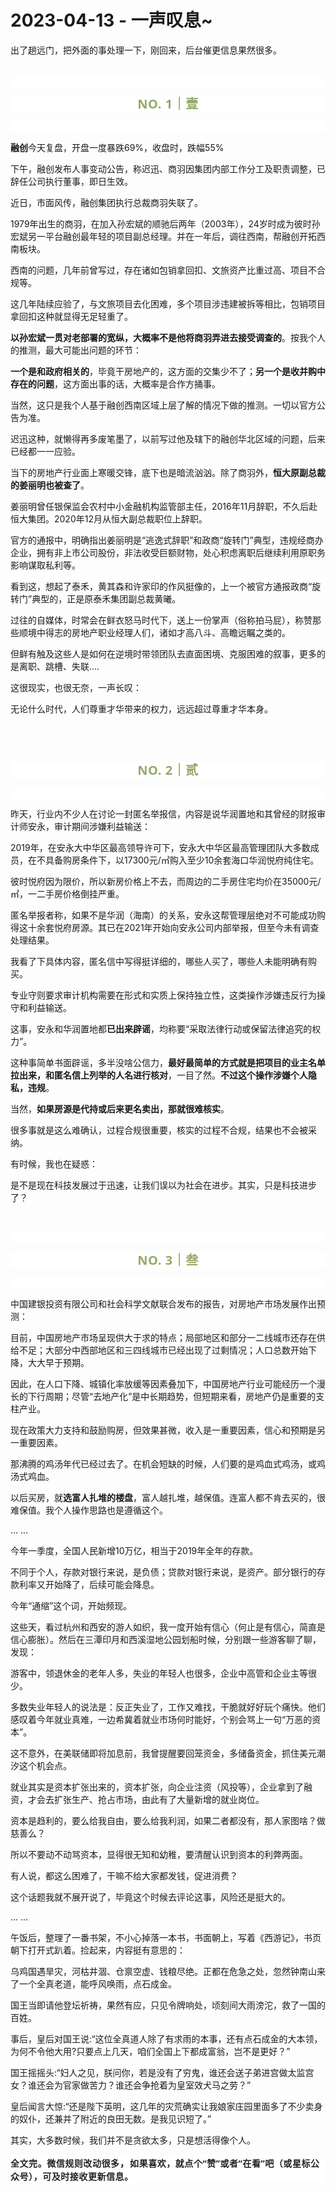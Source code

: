 # 2023-04-13 - 一声叹息~

<p style="visibility: visible;">出了趟远门，把外面的事处理一下，刚回来，后台催更信息果然很多。<br style="visibility: visible;"><br style="visibility: visible;"></p><p style="outline: 0px;max-width: 100%;color: rgba(0, 0, 0, 0.9);font-family: system-ui, -apple-system, BlinkMacSystemFont, &quot;Helvetica Neue&quot;, &quot;PingFang SC&quot;, &quot;Hiragino Sans GB&quot;, &quot;Microsoft YaHei UI&quot;, &quot;Microsoft YaHei&quot;, Arial, sans-serif;letter-spacing: 0.544px;white-space: normal;background-color: rgb(255, 255, 255);visibility: visible;box-sizing: border-box !important;overflow-wrap: break-word !important;"><br style="outline: 0px;max-width: 100%;visibility: visible;box-sizing: border-box !important;overflow-wrap: break-word !important;"></p><p style="outline: 0px;max-width: 100%;letter-spacing: 0.544px;white-space: normal;color: rgb(34, 34, 34);font-family: -apple-system-font, system-ui, &quot;Helvetica Neue&quot;, &quot;PingFang SC&quot;, &quot;Hiragino Sans GB&quot;, &quot;Microsoft YaHei UI&quot;, &quot;Microsoft YaHei&quot;, Arial, sans-serif;background-color: rgb(255, 255, 255);text-align: center;visibility: visible;box-sizing: border-box !important;overflow-wrap: break-word !important;"><span style="outline: 0px;max-width: 100%;font-weight: bold;line-height: 25px;color: rgb(149, 169, 103);font-size: 20px;visibility: visible;box-sizing: border-box !important;overflow-wrap: break-word !important;">NO. 1｜壹</span></p><p style="outline: 0px;max-width: 100%;letter-spacing: 0.544px;white-space: normal;color: rgb(34, 34, 34);font-family: -apple-system-font, system-ui, &quot;Helvetica Neue&quot;, &quot;PingFang SC&quot;, &quot;Hiragino Sans GB&quot;, &quot;Microsoft YaHei UI&quot;, &quot;Microsoft YaHei&quot;, Arial, sans-serif;background-color: rgb(255, 255, 255);text-align: center;visibility: visible;box-sizing: border-box !important;overflow-wrap: break-word !important;"><br style="outline: 0px;max-width: 100%;visibility: visible;box-sizing: border-box !important;overflow-wrap: break-word !important;"></p><p style="visibility: visible;"><strong style="visibility: visible;">融创</strong>今天复盘，开盘一度暴跌69%，收盘时，跌幅55%<br style="visibility: visible;"></p><p style="visibility: visible;">下午，融创发布人事变动公告，称迟迅、商羽因集团内部工作分工及职责调整，已辞任公司执行董事，即日生效。<br style="visibility: visible;"></p><p style="visibility: visible;">近日，市面风传，融创集团执行总裁商羽失联了。<br style="visibility: visible;"></p><p style="visibility: visible;">1979年出生的商羽，在加入孙宏斌的顺驰后两年（2003年），24岁时成为彼时孙宏斌另一平台融创最年轻的项目副总经理。并在一年后，调往西南，帮融创开拓西南板块。</p><p style="visibility: visible;">西南的问题，几年前曾写过，存在诸如包销拿回扣、文旅资产比重过高、项目不合规等。</p><p style="visibility: visible;">这几年陆续应验了，与文旅项目去化困难，多个项目涉违建被拆等相比，包销项目拿回扣这种就显得无足轻重了。<br style="visibility: visible;"></p><p style="visibility: visible;"><strong style="visibility: visible;">以孙宏斌一贯对老部署的宽纵，大概率不是他将商羽弄进去接受调查的</strong>。按我个人的推测，最大可能出问题的环节：</p><p style="visibility: visible;"><strong style="visibility: visible;">一个是和政府相关的</strong>，毕竟干房地产的，这方面的交集少不了；<strong style="visibility: visible;">另一个是收并购中存在的问题</strong>，这方面出事的话，大概率是合作方捅事。</p><p style="visibility: visible;">当然，这只是我个人基于融创西南区域上层了解的情况下做的推测。一切以官方公告为准。<br style="visibility: visible;"></p><p style="visibility: visible;">迟迅这种，就懒得再多废笔墨了，以前写过他及辖下的融创华北区域的问题，后来已经都一一应验。<br style="visibility: visible;"></p><p style="visibility: visible;">当下的房地产行业面上寒暖交锋，底下也是暗流汹汹。除了商羽外，<strong style="visibility: visible;">恒大原副总裁的姜丽明也被查了</strong>。<br style="visibility: visible;"></p><p style="visibility: visible;">姜丽明曾任银保监会农村中小金融机构监管部主任，2016年11月辞职，不久后赴恒大集团。2020年12月从恒大副总裁职位上辞职。<br style="visibility: visible;"></p><p>官方的通报中，明确指出姜丽明是“逃逸式辞职”和政商“旋转门”典型，违规经商办企业，拥有非上市公司股份，非法收受巨额财物，处心积虑离职后继续利用原职务影响谋取私利等。<br></p><p>看到这，想起了泰禾，黄其森和许家印的作风挺像的，上一个被官方通报政商“旋转门”典型的，正是原泰禾集团副总裁黄曦。</p><p>过往的自媒体，时常会在鲜衣怒马时代下，送上一份掌声（俗称拍马屁），称赞那些顺境中得志的房地产职业经理人们，诸如才高八斗、高瞻远瞩之类的。</p><p>但鲜有触及这些人是如何在逆境时带领团队去直面困境、克服困难的叙事，更多的是离职、跳槽、失联....<br></p><p>这很现实，也很无奈，一声长叹：</p><p>无论什么时代，人们尊重才华带来的权力，远远超过尊重才华本身。</p><p><br></p><p><br></p><p style="outline: 0px;max-width: 100%;letter-spacing: 0.544px;white-space: normal;color: rgb(34, 34, 34);font-family: -apple-system-font, system-ui, &quot;Helvetica Neue&quot;, &quot;PingFang SC&quot;, &quot;Hiragino Sans GB&quot;, &quot;Microsoft YaHei UI&quot;, &quot;Microsoft YaHei&quot;, Arial, sans-serif;background-color: rgb(255, 255, 255);text-align: center;visibility: visible;box-sizing: border-box !important;overflow-wrap: break-word !important;"><span style="outline: 0px;max-width: 100%;font-weight: bold;line-height: 25px;color: rgb(149, 169, 103);font-size: 20px;visibility: visible;box-sizing: border-box !important;overflow-wrap: break-word !important;">NO. 2｜贰</span></p><p style="outline: 0px;max-width: 100%;letter-spacing: 0.544px;white-space: normal;color: rgb(34, 34, 34);font-family: -apple-system-font, system-ui, &quot;Helvetica Neue&quot;, &quot;PingFang SC&quot;, &quot;Hiragino Sans GB&quot;, &quot;Microsoft YaHei UI&quot;, &quot;Microsoft YaHei&quot;, Arial, sans-serif;background-color: rgb(255, 255, 255);text-align: center;visibility: visible;box-sizing: border-box !important;overflow-wrap: break-word !important;"><br style="outline: 0px;max-width: 100%;visibility: visible;box-sizing: border-box !important;overflow-wrap: break-word !important;"></p><p>昨天，行业内不少人在讨论一封匿名举报信，内容是说华润置地和其曾经的财报审计师安永，审计期间涉嫌利益输送：<br></p><p>2019年，在安永大中华区最高领导许可下，安永大中华区最高管理团队大多数成员，在不具备购房条件下，以17300元/㎡购入至少10余套海口华润悦府纯住宅。<br></p><p>彼时悦府因为限价，所以新房价格上不去，而周边的二手房住宅均价在35000元/㎡，一二手房价格倒挂严重。<br></p><p>匿名举报者称，如果不是华润（海南）的关系，安永这帮管理层绝对不可能成功购得这十余套悦府房源。其已在2021年开始向安永公司内部举报，但至今未有调查处理结果。<br></p><p>我看了下具体内容，匿名信中写得挺详细的，哪些人买了，哪些人未能明确有购买。<br></p><p>专业守则要求审计机构需要在形式和实质上保持独立性，这类操作涉嫌违反行为操守和利益输送。</p><p>这事，安永和华润置地都<strong>已出来辟谣</strong>，均称要“采取法律行动或保留法律追究的权力”。<br></p><p>这种事简单书面辟谣，多半没啥公信力，<strong>最好最简单的方式就是把项目的业主名单拉出来，和匿名信上列举的人名进行核对</strong>，一目了然。<strong>不过这个操作涉嫌个人隐私，违规</strong>。<br></p><p>当然，<strong>如果</strong><strong>房源是代持或后来更名卖出，那就很难核实</strong>。<br></p><p>很多事就是这么难确认，过程合规很重要，核实的过程不合规，结果也不会被采纳。</p><p>有时候，我也在疑惑：</p><p>是不是现在科技发展过于迅速，让我们误以为社会在进步。其实，只是科技进步了？</p><p><br></p><p style="outline: 0px;max-width: 100%;color: rgba(0, 0, 0, 0.9);font-family: system-ui, -apple-system, BlinkMacSystemFont, &quot;Helvetica Neue&quot;, &quot;PingFang SC&quot;, &quot;Hiragino Sans GB&quot;, &quot;Microsoft YaHei UI&quot;, &quot;Microsoft YaHei&quot;, Arial, sans-serif;letter-spacing: 0.544px;white-space: normal;background-color: rgb(255, 255, 255);visibility: visible;box-sizing: border-box !important;overflow-wrap: break-word !important;"><br style="outline: 0px;max-width: 100%;visibility: visible;box-sizing: border-box !important;overflow-wrap: break-word !important;"></p><p style="outline: 0px;max-width: 100%;letter-spacing: 0.544px;white-space: normal;color: rgb(34, 34, 34);font-family: -apple-system-font, system-ui, &quot;Helvetica Neue&quot;, &quot;PingFang SC&quot;, &quot;Hiragino Sans GB&quot;, &quot;Microsoft YaHei UI&quot;, &quot;Microsoft YaHei&quot;, Arial, sans-serif;background-color: rgb(255, 255, 255);text-align: center;visibility: visible;box-sizing: border-box !important;overflow-wrap: break-word !important;"><span style="outline: 0px;max-width: 100%;font-weight: bold;line-height: 25px;color: rgb(149, 169, 103);font-size: 20px;visibility: visible;box-sizing: border-box !important;overflow-wrap: break-word !important;">NO. 3｜叁</span></p><p style="outline: 0px;max-width: 100%;letter-spacing: 0.544px;white-space: normal;color: rgb(34, 34, 34);font-family: -apple-system-font, system-ui, &quot;Helvetica Neue&quot;, &quot;PingFang SC&quot;, &quot;Hiragino Sans GB&quot;, &quot;Microsoft YaHei UI&quot;, &quot;Microsoft YaHei&quot;, Arial, sans-serif;background-color: rgb(255, 255, 255);text-align: center;visibility: visible;box-sizing: border-box !important;overflow-wrap: break-word !important;"><br style="outline: 0px;max-width: 100%;visibility: visible;box-sizing: border-box !important;overflow-wrap: break-word !important;"></p><p>中国建银投资有限公司和社会科学文献联合发布的报告，对房地产市场发展作出预测：<br></p><p>目前，中国房地产市场呈现供大于求的特点；局部地区和部分一二线城市还存在供给不足；大部分中西部地区和三四线城市已经出现了过剩情况；人口总数开始下降，大大早于预期。<br></p><p>因此，在人口下降、城镇化率放缓等因素叠加下，中国房地产行业可能经历一个漫长的下行周期；尽管“去地产化”是中长期趋势，但短期来看，房地产仍是重要的支柱产业。</p><p>现在政策大力支持和鼓励购房，但效果甚微，收入是一重要因素，信心和预期是另一重要因素。<br></p><p>那沸腾的鸡汤年代已经过去了。在机会短缺的时候，人们要的是鸡血式鸡汤，或鸡汤式鸡血。</p><p>以后买房，就<strong>选富人扎堆的楼盘</strong>，富人越扎堆，越保值。连富人都不肯去买的，很难保值。我个人操作思路也是遵循这个。</p><p>... ...<br></p><p>今年一季度，全国人民新增10万亿，相当于2019年全年的存款。</p><p style="white-space: normal;">不同于个人，存款对银行来说，是负债；贷款对银行来说，是资产。部分银行的存款利率又开始降了，后续可能会降息。</p><p>今年“通缩”这个词，开始频现。</p><p>这些天，看过杭州和西安的游人如织，我一度开始有信心（何止是有信心，简直是信心膨胀）。然后在三潭印月和西溪湿地公园划船时候，分别跟一些游客聊了聊，发现：</p><p>游客中，领退休金的老年人多，失业的年轻人也很多，企业中高管和企业主等很少。</p><p>多数失业年轻人的说法是：反正失业了，工作又难找，干脆就好好玩个痛快。他们感叹着今年就业真难，一边希冀着就业市场何时能好，个别会骂上一句“万恶的资本”。</p><p>这不意外，在美联储即将加息前，我曾提醒要回笼资金，多储备资金，抓住美元潮汐这个机会点。</p><p>就业其实是资本扩张出来的，资本扩张，向企业注资（风投等），企业拿到了融资，才会去扩张生产、抢占市场，由此有了大量新增的就业岗位。<br></p><p>资本是趋利的，要么给我自由，要么给我利润，如果二者都没有，那人家图啥？做慈善么？</p><p>所以不要动不动骂资本，显得很无知和幼稚，要清醒认识到资本的利弊两面。</p><p>有人说，都这么困难了，干嘛不给大家都发钱，促进消费？<br></p><p>这个话题我就不展开说了，毕竟这个时候去评论这事，风险还是挺大的。</p><p>... ...<br></p><p>午饭后，整理了一番书架，不小心掉落一本书，书面朝上，写着《西游记》，书页朝下打开式趴着。捡起来，内容挺有意思的：</p><p>乌鸡国遇旱灾，河枯井涸、仓禀空虚、钱粮尽绝。正都在危急之处，忽然钟南山来了一个全真老道，能呼风唤雨，点石成金。</p><p>国王当即请他登坛祈祷，果然有应，只见令牌响处，顷刻间大雨滂沱，救了一国的百姓。</p><p>事后，皇后对国王说:“这位全真道人除了有求雨的本事，还有点石成金的大本领，为何不令他大用?只要点上几天，咱们全国上下都成富翁，岂不是更好？”</p><p>国王摇摇头:“妇人之见，朕问你，若是没有了穷鬼，谁还会送子弟进宫做太监宫女？谁还会为官家做苦力？谁还会争抢着为皇室效犬马之劳？”</p><p>皇后闻言大惊:“还是陛下英明，这几年的灾荒确实让我娘家庄园里面多了不少卖身的奴仆，还兼并了附近的良田无数。是我见识短了。”</p><p>其实，大多数时候，我们并不是贪欲太多，只是想活得像个人。</p><p style="outline: 0px; max-width: 100%; color: rgba(0, 0, 0, 0.9); font-family: system-ui, -apple-system, BlinkMacSystemFont, &quot;Helvetica Neue&quot;, &quot;PingFang SC&quot;, &quot;Hiragino Sans GB&quot;, &quot;Microsoft YaHei UI&quot;, &quot;Microsoft YaHei&quot;, Arial, sans-serif; letter-spacing: 0.544px; white-space: normal; background-color: rgb(255, 255, 255); box-sizing: border-box !important; overflow-wrap: break-word !important; margin-bottom: 0px;"><strong style="outline: 0px;max-width: 100%;color: rgb(34, 34, 34);letter-spacing: 0.544px;font-size: 16px;box-sizing: border-box !important;overflow-wrap: break-word !important;"><span style="outline: 0px;max-width: 100%;font-size: 14px;box-sizing: border-box !important;overflow-wrap: break-word !important;">全文完。<strong style="font-family: system-ui, -apple-system, BlinkMacSystemFont, &quot;Helvetica Neue&quot;, &quot;PingFang SC&quot;, &quot;Hiragino Sans GB&quot;, &quot;Microsoft YaHei UI&quot;, &quot;Microsoft YaHei&quot;, Arial, sans-serif;letter-spacing: 0.544px;white-space: normal;outline: 0px;max-width: 100%;color: rgb(34, 34, 34);font-size: 16px;box-sizing: border-box !important;overflow-wrap: break-word !important;"><span style="outline: 0px;max-width: 100%;font-size: 14px;box-sizing: border-box !important;overflow-wrap: break-word !important;">微信规则改动很多</span>，</strong>如果喜欢，就点个“赞”或者“在看”吧（或星标公众号），可及时接收更新信息。</span></strong></p><p style="display: none;"><mp-style-type data-value="3"></mp-style-type></p>